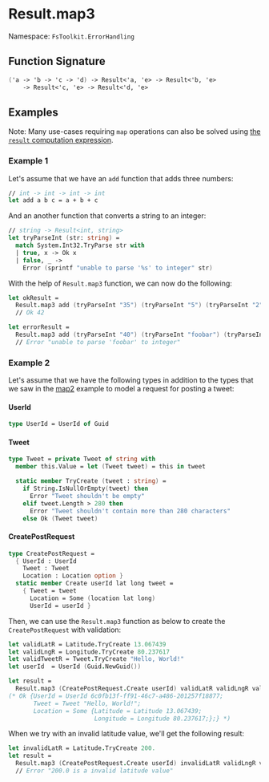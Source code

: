 # Result.map3

Namespace: `FsToolkit.ErrorHandling`

## Function Signature

```fsharp
('a -> 'b -> 'c -> 'd) -> Result<'a, 'e> -> Result<'b, 'e>
    -> Result<'c, 'e> -> Result<'d, 'e>
```

## Examples

Note: Many use-cases requiring `map` operations can also be solved using [the `result` computation expression](../result/ce.md).

### Example 1

Let's assume that we have an `add` function that adds three numbers:

```fsharp
// int -> int -> int -> int
let add a b c = a + b + c
```

And an another function that converts a string to an integer:

```fsharp
// string -> Result<int, string>
let tryParseInt (str: string) =
  match System.Int32.TryParse str with
  | true, x -> Ok x
  | false, _ ->
    Error (sprintf "unable to parse '%s' to integer" str)
```

With the help of `Result.map3` function, we can now do the following:

```fsharp
let okResult =
  Result.map3 add (tryParseInt "35") (tryParseInt "5") (tryParseInt "2")
  // Ok 42

let errorResult =
  Result.map3 add (tryParseInt "40") (tryParseInt "foobar") (tryParseInt "2")
  // Error "unable to parse 'foobar' to integer"
```

### Example 2

Let's assume that we have the following types in addition to the types that we saw in the [map2](../result/map2.md#a-example-2) example to model a request for posting a tweet:

#### UserId

```fsharp
type UserId = UserId of Guid
```

#### Tweet

```fsharp
type Tweet = private Tweet of string with
  member this.Value = let (Tweet tweet) = this in tweet

  static member TryCreate (tweet : string) =
    if String.IsNullOrEmpty(tweet) then
      Error "Tweet shouldn't be empty"
    elif tweet.Length > 280 then
      Error "Tweet shouldn't contain more than 280 characters"
    else Ok (Tweet tweet)
```

#### CreatePostRequest

```fsharp
type CreatePostRequest =
  { UserId : UserId
    Tweet : Tweet
    Location : Location option }
  static member Create userId lat long tweet =
    { Tweet = tweet
      Location = Some (location lat long)
      UserId = userId }
```

Then, we can use the `Result.map3` function as below to create the `CreatePostRequest` with validation:

```fsharp
let validLatR = Latitude.TryCreate 13.067439
let validLngR = Longitude.TryCreate 80.237617
let validTweetR = Tweet.TryCreate "Hello, World!"
let userId  = UserId (Guid.NewGuid())

let result =
  Result.map3 (CreatePostRequest.Create userId) validLatR validLngR validTweetR
(* Ok {UserId = UserId 6c0fb13f-ff91-46c7-a486-201257f18877;
       Tweet = Tweet "Hello, World!";
       Location = Some {Latitude = Latitude 13.067439;
                        Longitude = Longitude 80.237617;};} *)
```

When we try with an invalid latitude value, we'll get the following result:

```fsharp
let invalidLatR = Latitude.TryCreate 200.
let result =
  Result.map3 (CreatePostRequest.Create userId) invalidLatR validLngR validTweetR
  // Error "200.0 is a invalid latitude value"
```
